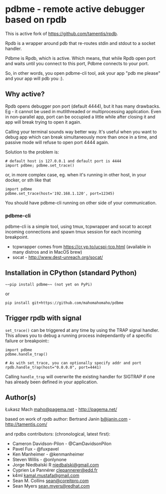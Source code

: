 # pdbme - remote active debugger based on rpdb

This is active fork of https://github.com/tamentis/rpdb. 

Rpdb is a wrapper around pdb that re-routes stdin and stdout to a socket
handler. 

Pdbme is Rpdb, which is active. Which means, that while Rpdb open port and waits until you connect to this port, Pdbme connects to your port. 

So, in other words, you open pdbme-cli tool, ask your app "pdb me please" and your app will pdb you :). 

## Why active?

Rpdb opens debugger pon port (default 4444), but it has many drawbacks. Eg - it cannot be used in mutlithreaded or multiprocessing application. Even in non-parallel app, port can be occupied a little while after closing it and app will break trying to open it again. 

Calling your terminal sounds way better way. It's useful when you want to debug app which can break
simultaneously more than once in a time, and passive mode will refuse to open
port 4444 again.

Solution to the problem is:

    # default host is 127.0.0.1 and default port is 4444
    import pdbme; pdbme.set_trace()

or, in more complex case, eg. when it's running in other host, in your docker, or sth like that

    import pdbme
    pdbme.set_trace(host='192.168.1.120', port=12345)

You should have pdbme-cli running on other side of your communication. 

### pdbme-cli

pdbme-cli is a simple tool, using tmux, tcpwrapper and socat to accept incoming
connections and spawn tmux session for each incoming breakpoint. 

 * tcpwrapper comes from https://cr.yp.to/ucspi-tcp.html (available in many distros and in MacOS brew)
 * socat - http://www.dest-unreach.org/socat/


Installation in CPython (standard Python)
-----------------------------------------

    ~~pip install pdbme~~ (not yet on PyPi)

or
    
    pip install git+https://github.com/mahomahomaho/pdbme


Trigger rpdb with signal
------------------------

`set_trace()` can be triggered at any time by using the TRAP signal handler.
This allows you to debug a running process independantly of a specific failure
or breakpoint::

    import pdbme
    pdbme.handle_trap()

    # As with set_trace, you can optionally specify addr and port
    rpdb.handle_trap(host="0.0.0.0", port=4441)

Calling `handle_trap` will overwrite the existing handler for SIGTRAP if one has
already been defined in your application.

Author(s)
---------

Łukasz Mach <maho@pagema.net> - http://pagema.net/

based on work of rpdb author:
Bertrand Janin <b@janin.com> - http://tamentis.com/ 

and rpdbs contributors: (chronological, latest first):

 - Cameron Davidson-Pilon - @CamDavidsonPilon
 - Pavel Fux - @fuxpavel
 - Ken Manheimer - @kenmanheimer
 - Steven Willis - @onlynone
 - Jorge Niedbalski R <niedbalski@gmail.com>
 - Cyprien Le Pannérer <clepannerer@edd.fr>
 - k4ml <kamal.mustafa@gmail.com>
 - Sean M. Collins <sean@coreitpro.com>
 - Sean Myers <sean.myers@redhat.com>
